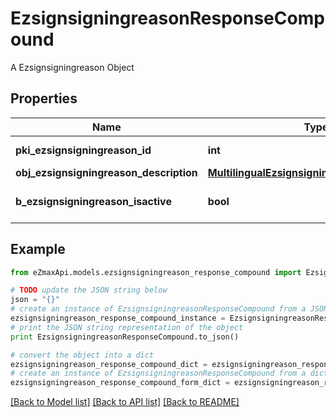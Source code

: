 # EzsignsigningreasonResponseCompound

A Ezsignsigningreason Object

## Properties

Name | Type | Description | Notes
------------ | ------------- | ------------- | -------------
**pki_ezsignsigningreason_id** | **int** | The unique ID of the Ezsignsigningreason | 
**obj_ezsignsigningreason_description** | [**MultilingualEzsignsigningreasonDescription**](MultilingualEzsignsigningreasonDescription.md) |  | 
**b_ezsignsigningreason_isactive** | **bool** | Whether the ezsignsigningreason is active or not | 

## Example

```python
from eZmaxApi.models.ezsignsigningreason_response_compound import EzsignsigningreasonResponseCompound

# TODO update the JSON string below
json = "{}"
# create an instance of EzsignsigningreasonResponseCompound from a JSON string
ezsignsigningreason_response_compound_instance = EzsignsigningreasonResponseCompound.from_json(json)
# print the JSON string representation of the object
print EzsignsigningreasonResponseCompound.to_json()

# convert the object into a dict
ezsignsigningreason_response_compound_dict = ezsignsigningreason_response_compound_instance.to_dict()
# create an instance of EzsignsigningreasonResponseCompound from a dict
ezsignsigningreason_response_compound_form_dict = ezsignsigningreason_response_compound.from_dict(ezsignsigningreason_response_compound_dict)
```
[[Back to Model list]](../README.md#documentation-for-models) [[Back to API list]](../README.md#documentation-for-api-endpoints) [[Back to README]](../README.md)



